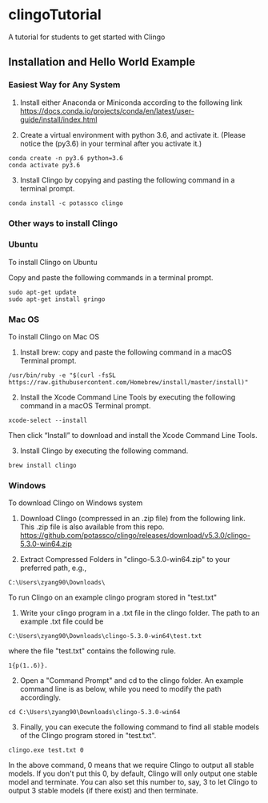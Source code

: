 # clingoTutorial
A tutorial for students to get started with Clingo

## Installation and Hello World Example

### Easiest Way for Any System
1. Install either Anaconda or Miniconda according to the following link
https://docs.conda.io/projects/conda/en/latest/user-guide/install/index.html

2. Create a virtual environment with python 3.6, and activate it. (Please notice the (py3.6) in your terminal after you activate it.)
```
conda create -n py3.6 python=3.6
conda activate py3.6
```

3. Install Clingo by copying and pasting the following command in a terminal prompt.
```
conda install -c potassco clingo
```

### Other ways to install Clingo

### Ubuntu
To install Clingo on Ubuntu

Copy and paste the following commands in a terminal prompt.
```
sudo apt-get update
sudo apt-get install gringo
```

### Mac OS
To install Clingo on Mac OS

1. Install brew: copy and paste the following command in a macOS Terminal prompt.
```
/usr/bin/ruby -e "$(curl -fsSL https://raw.githubusercontent.com/Homebrew/install/master/install)"
```

2. Install the Xcode Command Line Tools by executing the following command in a macOS Terminal prompt.
```
xcode-select --install
```
Then click “Install” to download and install the Xcode Command Line Tools.

3. Install Clingo by executing the following command.
```
brew install clingo
```

### Windows
To download Clingo on Windows system

1. Download Clingo (compressed in an .zip file) from the following link. This .zip file is also available from this repo.
https://github.com/potassco/clingo/releases/download/v5.3.0/clingo-5.3.0-win64.zip

2. Extract Compressed Folders in "clingo-5.3.0-win64.zip" to your preferred path, e.g.,
```
C:\Users\zyang90\Downloads\
```

To run Clingo on an example clingo program stored in "test.txt"

1. Write your clingo program in a .txt file in the clingo folder. The path to an example .txt file could be 
```
C:\Users\zyang90\Downloads\clingo-5.3.0-win64\test.txt
```
where the file "test.txt" contains the following rule.
```
1{p(1..6)}.
```

2. Open a "Command Prompt" and cd to the clingo folder. An example command line is as below, while you need to modify the path accordingly.
```
cd C:\Users\zyang90\Downloads\clingo-5.3.0-win64
```

3. Finally, you can execute the following command to find all stable models of the Clingo program stored in "test.txt".
```
clingo.exe test.txt 0
```
In the above command, 0 means that we require Clingo to output all stable models. If you don't put this 0, by default, Clingo will only output one stable model and terminate. You can also set this number to, say, 3 to let Clingo to output 3 stable models (if there exist) and then terminate.
